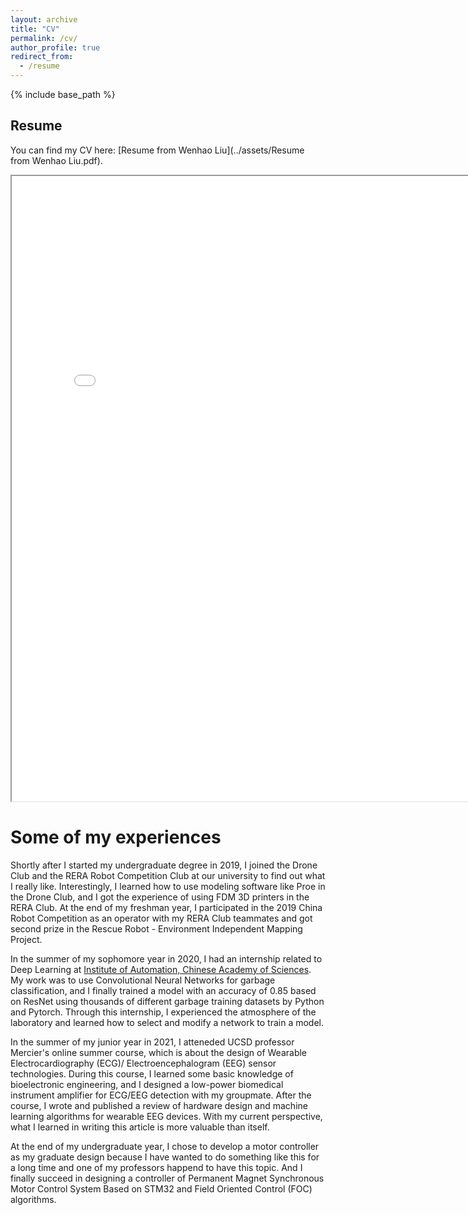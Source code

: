 ```yaml
---
layout: archive
title: "CV"
permalink: /cv/
author_profile: true
redirect_from:
  - /resume
---
```


{% include base_path %}

Resume
------
You can find my CV here: [Resume from Wenhao Liu](../assets/Resume from Wenhao Liu.pdf).
<iframe src="../assets/Resume from Wenhao Liu.pdf" width="800" height="1000"></iframe>

Some of my experiences
======
Shortly after I started my undergraduate degree in 2019, I joined the Drone Club and the RERA Robot Competition Club at our university to find out what I really like. Interestingly, I learned how to use modeling software like Proe in the Drone Club, and I got the experience of using FDM 3D printers in the RERA Club. At the end of my freshman year, I participated in the 2019 China Robot Competition as an operator with my RERA Club teammates and got second prize in the Rescue Robot - Environment Independent Mapping Project.

In the summer of my sophomore year in 2020, I had an internship related to Deep Learning at [Institute of Automation, Chinese Academy of Sciences](http://www.ia.cas.cn/). My work was to use Convolutional Neural Networks for garbage classification, and I finally trained a model with an accuracy of 0.85 based on ResNet using thousands of different garbage training datasets by Python and Pytorch. Through this internship, I experienced the atmosphere of the laboratory and learned how to select and modify a network to train a model. 

In the summer of my junior year in 2021, I atteneded UCSD professor Mercier's online summer course, which is about the design of Wearable Electrocardiography (ECG)/ Electroencephalogram (EEG) sensor technologies. During this course, I learned some basic knowledge of bioelectronic engineering, and I designed a low-power biomedical instrument amplifier for ECG/EEG detection with my groupmate. After the course, I wrote and published a review of hardware design and machine learning algorithms for wearable EEG devices. With my current perspective, what I learned in writing this article is more valuable than itself.

At the end of my undergraduate year, I chose to develop a motor controller as my graduate design because I have wanted to do something like this for a long time and one of my professors happend to have this topic. And I finally succeed in designing a controller of Permanent Magnet Synchronous Motor Control System Based on STM32 and Field Oriented Control (FOC) algorithms.
